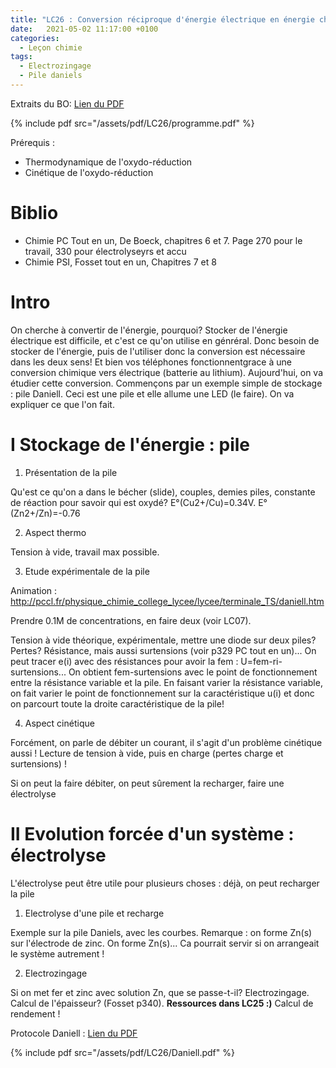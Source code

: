 ```yaml
---
title: "LC26 : Conversion réciproque d'énergie électrique en énergie chimique"
date:   2021-05-02 11:17:00 +0100
categories:
  - Leçon chimie
tags:
  - Electrozingage
  - Pile daniels
---
```

Extraits du BO: [Lien du PDF](/assets/pdf/LC26/programme.pdf)

{% include pdf src="/assets/pdf/LC26/programme.pdf" %}

Prérequis : 
- Thermodynamique de l'oxydo-réduction
- Cinétique de l'oxydo-réduction

# Biblio
- Chimie PC Tout en un, De Boeck, chapitres 6 et 7. Page 270 pour le travail, 330 pour électrolyseyrs et accu
- Chimie PSI, Fosset tout en un, Chapitres 7 et 8
# Intro
On cherche à convertir de l'énergie, pourquoi? Stocker de l'énergie électrique est difficile, et c'est ce qu'on utilise en génréral. Donc besoin de stocker de l'énergie, puis de l'utiliser donc la conversion est nécessaire dans les deux sens!  Et bien vos téléphones fonctionnentgrace à une conversion chimique vers électrique (batterie au lithium). Aujourd'hui, on va étudier cette conversion. Commençons par un exemple simple de stockage : pile Daniell. Ceci est une pile et elle allume une LED (le faire). On va expliquer ce que l'on fait.
# I Stockage de l'énergie : pile
1) Présentation de la pile

Qu'est ce qu'on a dans le bécher (slide), couples, demies piles, constante de réaction pour savoir qui est oxydé? E°(Cu2+/Cu)=0.34V. E°(Zn2+/Zn)=-0.76

2) Aspect thermo

Tension à vide, travail max possible.

3) Etude expérimentale de la pile

Animation : http://pccl.fr/physique_chimie_college_lycee/lycee/terminale_TS/daniell.htm

Prendre 0.1M de concentrations, en faire deux (voir LC07).

Tension à vide théorique, expérimentale, mettre une diode sur deux piles? Pertes? Résistance, mais aussi surtensions (voir p329 PC tout en un)... On peut tracer e(i) avec des résistances pour avoir la fem : U=fem-ri-surtensions... On obtient fem-surtensions avec le point de fonctionnement entre la résistance variable et la pile. En faisant varier la résistance variable, on fait varier le point de fonctionnement sur la caractéristique u(i) et donc on parcourt toute la droite caractéristique de la pile!

4) Aspect cinétique

Forcément, on parle de débiter un courant, il s'agit d'un problème cinétique aussi ! Lecture de tension à vide, puis en charge (pertes charge et surtensions) ! 

Si on peut la faire débiter, on peut sûrement la recharger, faire une électrolyse

# II Evolution forcée d'un système : électrolyse
L'électrolyse peut être utile pour plusieurs choses : déjà, on peut recharger la pile

1) Electrolyse d'une pile et recharge

Exemple sur la pile Daniels, avec les courbes. Remarque : on forme Zn(s) sur l'électrode de zinc. On forme Zn(s)... Ca pourrait servir si on arrangeait le système autrement !

2) Electrozingage

Si on met fer et zinc avec solution Zn, que se passe-t-il? Electrozingage. Calcul de l'épaisseur? (Fosset p340). **Ressources dans LC25 :)** Calcul de rendement ! 


Protocole Daniell : [Lien du PDF](/assets/pdf/LC26/Daniell.pdf)

{% include pdf src="/assets/pdf/LC26/Daniell.pdf" %}
